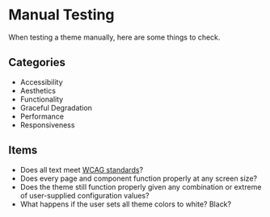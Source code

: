 # Manual Testing

When testing a theme manually, here are some things to check.

## Categories

- Accessibility
- Aesthetics
- Functionality
- Graceful Degradation
- Performance
- Responsiveness

## Items

- Does all text meet [WCAG standards](http://webaim.org/resources/contrastchecker/)?
- Does every page and component function properly at any screen size?
- Does the theme still function properly given any combination or extreme of user-supplied configuration values?
- What happens if the user sets all theme colors to white? Black?
